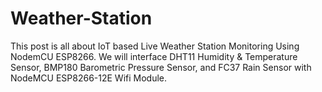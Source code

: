 # Weather-Station
This post is all about IoT based Live Weather Station Monitoring Using NodemCU ESP8266. We will interface DHT11 Humidity &amp; Temperature Sensor, BMP180 Barometric Pressure Sensor, and FC37 Rain Sensor with NodeMCU ESP8266-12E Wifi Module.
